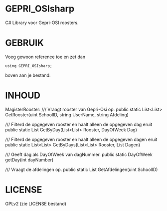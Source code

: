 GEPRI_OSIsharp
==============

C# Library voor Gepri-OSI roosters.

GEBRUIK
==============
Voeg gewoon reference toe en zet dan

    using GEPRI_OSIsharp;

boven aan je bestand.

INHOUD
==============
MagisterRooster:
  /// Vraagt rooster van Gepri-Osi op.
  public static List<List<Lesuur>> GetRooster(uint SchoolID, string UserName, string Afdeling)
  
  /// Filterd de opgegeven rooster en haalt alleen de opgegeven dag eruit
  public static List<Lesuur> GetByDay(List<List<Lesuur>> Rooster, DayOfWeek Dag)
  
  /// Filterd de opgegeven rooster en haalt alleen de opgegeven dagen eruit
  public static List<List<Lesuur>> GetByDays(List<List<Lesuur>> Rooster, List<DayOfWeek> Dagen)
  
  /// Geeft dag als DayOfWeek van dagNummer.
  public static DayOfWeek getDay(int dayNumber)
  
  /// Vraagt de afdelingen op.
  public static List<string> GetAfdelingen(uint SchoolID)
  
LICENSE
==============
GPLv2 (zie LICENSE bestand)
